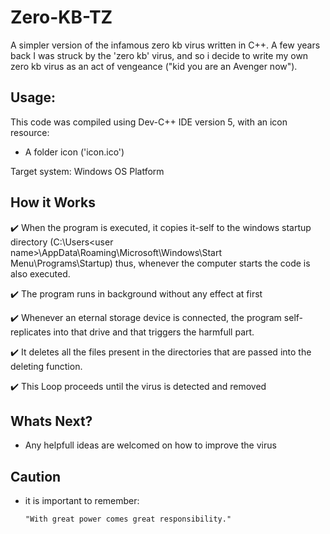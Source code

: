 # Zero-KB-TZ
A simpler version of the infamous zero kb virus written in C++.  A few years back I was struck by the 'zero kb' virus, and so i decide to write my own zero kb virus as an act of vengeance ("kid you are an Avenger now").

## Usage:
This code was compiled using Dev-C++ IDE version 5, with an icon resource:
+ A folder icon ('icon.ico')
		
Target system: Windows OS Platform

## How it Works
:heavy_check_mark: When the program is executed, it copies it-self to the windows startup directory (C:\Users\<user name>\AppData\Roaming\Microsoft\Windows\Start Menu\Programs\Startup) thus, whenever the computer starts the code is also executed.

:heavy_check_mark: The program runs in background without any effect at first

:heavy_check_mark: Whenever an eternal storage device is connected, the program self-replicates into that drive and that triggers the harmfull part.

:heavy_check_mark: It deletes all the files present in the directories that are passed into the deleting function.

:heavy_check_mark: This Loop proceeds until the virus is detected and removed

## Whats Next?
* Any helpfull ideas are welcomed on how to improve the virus

## Caution
* it is important to remember:
  ````
  "With great power comes great responsibility."
  ````
